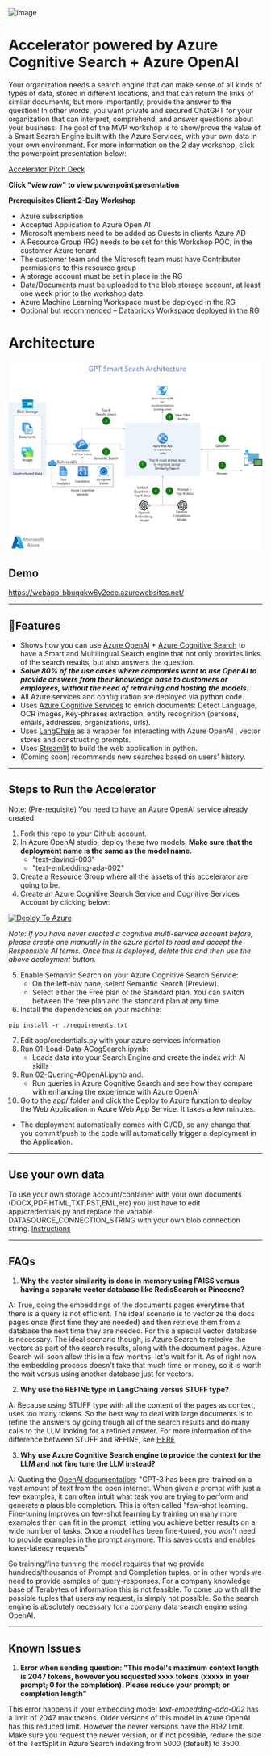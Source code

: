 ![image](https://user-images.githubusercontent.com/113465005/226238596-cc76039e-67c2-46b6-b0bb-35d037ae66e1.png)

# Accelerator powered by Azure Cognitive Search + Azure OpenAI 
Your organization needs a search engine that can make sense of all kinds of types of data, stored in different locations, and that can return the links of similar documents, but more importantly, provide the answer to the question! In other words, you want private and secured ChatGPT for your organization that can interpret, comprehend, and answer questions about your business.
The goal of the MVP workshop is to show/prove the value of a Smart Search Engine built with the Azure Services, with your own data in your own environment. For more information on the 2 day workshop, click the powerpoint presentation below:

[Accelerator Pitch Deck](https://github.com/pablomarin/GPT-Azure-Search-Engine/blob/main/Azure%20Open%20AI%20GPT-3%20Smart%20Search%20-%20Pitch%20Deck.pptx)

**Click "*view raw*" to view powerpoint presentation**

**Prerequisites Client 2-Day Workshop**
* Azure subscription
* Accepted Application to Azure Open AI
* Microsoft members need to be added as Guests in clients Azure AD
* A Resource Group (RG)  needs to be set for this Workshop POC, in the customer Azure tenant
* The customer team and the Microsoft team must have Contributor permissions to this resource group
* A storage account must be set in place in the RG
* Data/Documents must be uploaded to the blob storage account, at least one week prior to the workshop date
* Azure Machine Learning Workspace must be deployed in the RG
* Optional but recommended – Databricks Workspace deployed in the RG

# Architecture 
![Architecture](GPT-Smart-Search-Architecture.jpg "Architecture")

## Demo

https://webapp-bbuqqkw6y2eee.azurewebsites.net/

---

## 🔧**Features**

   - Shows how you can use [Azure OpenAI](https://azure.microsoft.com/en-us/products/cognitive-services/openai-service/) + [Azure Cognitive Search](https://azure.microsoft.com/en-us/products/search) to have a Smart and Multilingual Search engine that not only provides links of the search results, but also answers the question.
   - ***Solve 80% of the use cases where companies want to use OpenAI to provide answers from their knowledge base to customers or employees, without the need of retraining and hosting the models.***
   - All Azure services and configuration are deployed via python code.
   - Uses [Azure Cognitive Services](https://azure.microsoft.com/en-us/products/cognitive-services/) to enrich documents: Detect Language, OCR images, Key-phrases extraction, entity recognition (persons, emails, addresses, organizations, urls).
   - Uses [LangChain](https://langchain.readthedocs.io/en/latest/) as a wrapper for interacting with Azure OpenAI , vector stores and constructing prompts.
   - Uses [Streamlit](https://streamlit.io/) to build the web application in python.
   - (Coming soon) recommends new searches based on users' history.

---

## **Steps to Run the Accelerator**

Note: (Pre-requisite) You need to have an Azure OpenAI service already created

1. Fork this repo to your Github account.
2. In Azure OpenAI studio, deploy these two models: **Make sure that the deployment name is the same as the model name.**
   - "text-davinci-003"
   - "text-embedding-ada-002"
3. Create a Resource Group where all the assets of this accelerator are going to be.
4. Create an Azure Cognitive Search Service and Cognitive Services Account by clicking below:

[![Deploy To Azure](https://aka.ms/deploytoazurebutton)](https://portal.azure.com/#create/Microsoft.Template/uri/https%3A%2F%2Fraw.githubusercontent.com%2Fpablomarin%2FGPT-Azure-Search-Engine%2Fmain%2Fazuredeploy.json) 

_Note: If you have never created a cognitive multi-service account before, please create one manually in the azure portal to read and accept the Responsible AI terms. Once this is deployed, delete this and then use the above deployment button._

5. Enable Semantic Search on your Azure Cognitive Search Service:
   - On the left-nav pane, select Semantic Search (Preview).
   - Select either the Free plan or the Standard plan. You can switch between the free plan and the standard plan at any time.
6. Install the dependencies on your machine:
```
pip install -r ./requirements.txt
```
7. Edit app/credentials.py with your azure services information
8. Run 01-Load-Data-ACogSearch.ipynb:
   - Loads data into your Search Engine and create the index with AI skills
9. Run 02-Quering-AOpenAI.ipynb and:
   - Run queries in Azure Cognitive Search and see how they compare with enhancing the experience with Azure OpenAI
10. Go to the app/ folder and click the Deploy to Azure function to deploy the Web Application in Azure Web App Service. It takes a few minutes.
   - The deployment automatically comes with CI/CD, so any change that you commit/push to the code will automatically trigger a deployment in the Application.

---

## **Use your own data**

To use your own storage account/container with your own documents (DOCX,PDF,HTML,TXT,PST,EML,etc) you just have to edit app/credentials.py and replace the variable DATASOURCE_CONNECTION_STRING with your own blob connection string. [Instructions](https://learn.microsoft.com/en-us/azure/storage/common/storage-account-get-info?tabs=portal)

---

## **FAQs**

1. **Why the vector similarity is done in memory using FAISS versus having a separate vector database like RedisSearch or Pinecone?**

A: True, doing the embeddings of the documents pages everytime that there is a query is not efficient. The ideal scenario is to vectorize the docs pages once (first time they are needed) and then retrieve them from a database the next time they are needed. For this a special vector database is necessary. The ideal scenario though, is Azure Search to retreive the vectors as part of the search results, along with the document pages. Azure Search will soon allow this in a few months, let's wait for it. As of right now the embedding process doesn't take that much time or money, so it is worth the wait versus using another database just for vectors.

2. **Why use the REFINE type in LangChaing versus STUFF type?**

A: Because using STUFF type with all the content of the pages as context, uses too many tokens. So the best way to deal with large documents is to refine the answers by going trough all of the search results and do many calls to the LLM looking for a refined answer. For more information of the difference between STUFF and REFINE, see [HERE](https://langchain.readthedocs.io/en/latest/modules/indexes/combine_docs.html)

3. **Why use Azure Cognitive Search engine to provide the context for the LLM and not fine tune the LLM instead?**

A: Quoting the [OpenAI documentation](https://platform.openai.com/docs/guides/fine-tuning): "GPT-3 has been pre-trained on a vast amount of text from the open internet. When given a prompt with just a few examples, it can often intuit what task you are trying to perform and generate a plausible completion. This is often called "few-shot learning.
Fine-tuning improves on few-shot learning by training on many more examples than can fit in the prompt, letting you achieve better results on a wide number of tasks. Once a model has been fine-tuned, you won't need to provide examples in the prompt anymore. This saves costs and enables lower-latency requests"

So training/fine tunning the model requires that we provide hundreds/thousands of Prompt and Completion tuples, or in other words we need to provide samples of query-responses. For a company knowledge base of Terabytes of information this is not feasible. To come up with all the possible tuples that users my request, is simply not possible. So the search engine is absolutely necessary for a company data search engine using OpenAI.

---

## **Known Issues**

1. **Error when sending question: "This model's maximum context length is 2047 tokens, however you requested xxxx tokens (xxxxx in your prompt; 0 for the completion). Please reduce your prompt; or completion length"**

This error happens if your embedding model *text-embedding-ada-002* has a limit of 2047 max tokens. Older versions of this model in Azure OpenAI has this reduced limit. However the newer versions have the 8192 limit. Make sure you request the newer version, or if not possible, reduce the size of the TextSplit in Azure Search indexing from 5000 (default) to 3500.



